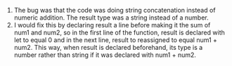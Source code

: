 1. The bug was that the code was doing string concatenation instead of numeric addition. The result type was a string instead of a number.
2. I would fix this by declaring result a line before making it the sum of num1 and num2, so in the first line of the function, result is declared with let to equal 0 and in the next line, result to reassigned to equal num1 + num2. This way, when result is declared beforehand, its type is a number rather than string if it was declared with num1 + num2.